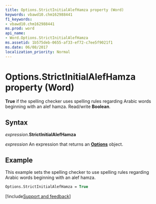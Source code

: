 ```yaml
---
title: Options.StrictInitialAlefHamza property (Word)
keywords: vbawd10.chm162988441
f1_keywords:
- vbawd10.chm162988441
ms.prod: word
api_name:
- Word.Options.StrictInitialAlefHamza
ms.assetid: 1b575deb-0655-af33-ef72-c7ee5f9021f1
ms.date: 06/08/2017
localization_priority: Normal
---
```



# Options.StrictInitialAlefHamza property (Word)

**True** if the spelling checker uses spelling rules regarding Arabic words beginning with an alef hamza. Read/write **Boolean**.


## Syntax

_expression_.**StrictInitialAlefHamza**

_expression_ An expression that returns an **[Options](Word.Options.md)** object.


## Example

This example sets the spelling checker to use spelling rules regarding Arabic words beginning with an alef hamza.

```vb
Options.StrictInitialAlefHamza = True
```



[!include[Support and feedback](~/includes/feedback-boilerplate.md)]